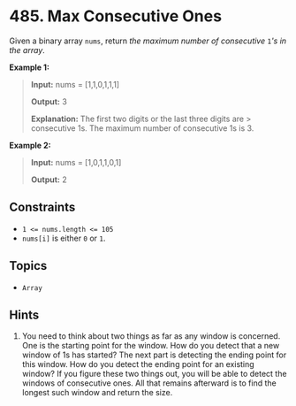 # 485. Max Consecutive Ones

Given a binary array `nums`, return _the maximum number of consecutive_ `1`_'s in the array_.

**Example 1:**

> **Input:** nums = \[1,1,0,1,1,1\]
>
> **Output:** 3
>
> **Explanation:** The first two digits or the last three digits are > consecutive 1s. The maximum number of consecutive 1s is 3.

**Example 2:**

> **Input:** nums = \[1,0,1,1,0,1\]
>
> **Output:** 2

## Constraints

* `1 <= nums.length <= 105`
* `nums[i]` is either `0` or `1`.

## Topics

* `Array`

## Hints

1. You need to think about two things as far as any window is concerned. One is the starting point for the window. How do you detect that a new window of 1s has started? The next part is detecting the ending point for this window. How do you detect the ending point for an existing window? If you figure these two things out, you will be able to detect the windows of consecutive ones. All that remains afterward is to find the longest such window and return the size.
